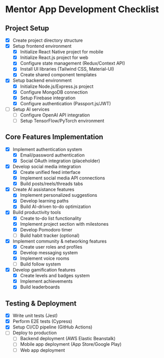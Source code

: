 # Mentor App Development Checklist

## Project Setup
- [x] Create project directory structure
- [x] Setup frontend environment
  - [x] Initialize React Native project for mobile
  - [x] Initialize React.js project for web
  - [x] Configure state management (Redux/Context API)
  - [x] Install UI libraries (Tailwind CSS, Material-UI)
  - [x] Create shared component templates
- [x] Setup backend environment
  - [x] Initialize Node.js/Express.js project
  - [x] Configure MongoDB connection
  - [x] Setup Firebase integration
  - [x] Configure authentication (Passport.js/JWT)
- [ ] Setup AI services
  - [ ] Configure OpenAI API integration
  - [ ] Setup TensorFlow/PyTorch environment

## Core Features Implementation
- [x] Implement authentication system
  - [x] Email/password authentication
  - [x] Social OAuth integration (placeholder)
- [x] Develop social media integration
  - [x] Create unified feed interface
  - [x] Implement social media API connections
  - [x] Build posts/reels/threads tabs
- [x] Create AI assistance features
  - [x] Implement personalized suggestions
  - [x] Develop learning paths
  - [x] Build AI-driven to-do optimization
- [x] Build productivity tools
  - [x] Create to-do list functionality
  - [x] Implement project section with milestones
  - [x] Develop Pomodoro timer
  - [ ] Build habit tracker (optional)
- [x] Implement community & networking features
  - [x] Create user roles and profiles
  - [x] Develop messaging system
  - [x] Implement voice rooms
  - [ ] Build follow system
- [x] Develop gamification features
  - [x] Create levels and badges system
  - [x] Implement achievements
  - [x] Build leaderboards

## Testing & Deployment
- [x] Write unit tests (Jest)
- [x] Perform E2E tests (Cypress)
- [x] Setup CI/CD pipeline (GitHub Actions)
- [ ] Deploy to production
  - [ ] Backend deployment (AWS Elastic Beanstalk)
  - [ ] Mobile app deployment (App Store/Google Play)
  - [ ] Web app deployment
